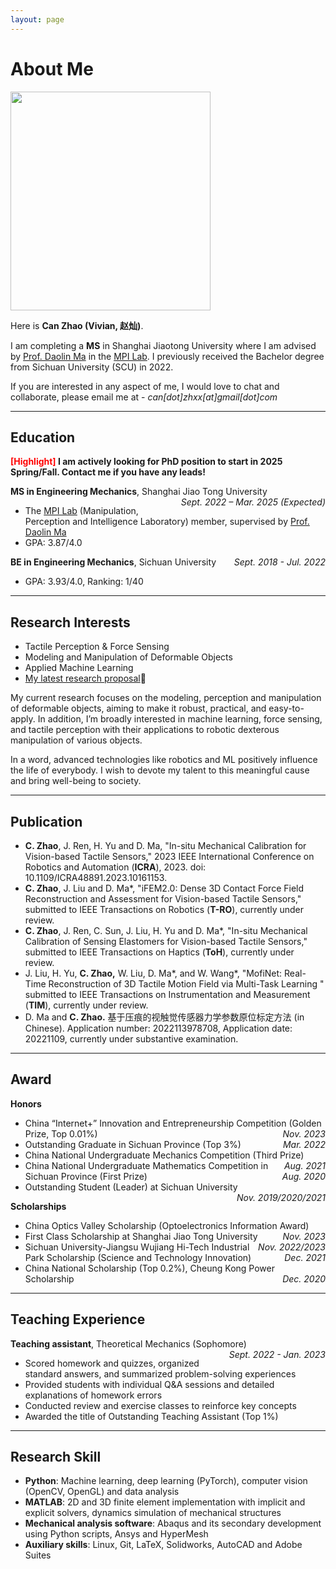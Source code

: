 ```yaml
---
layout: page
---
```


# About Me

<img src="https://canzhao-sunny.github.io/can_poster.jpg" class="floatpic" width="320" height="350">

Here is **Can Zhao (Vivian, 赵灿)**.

I am completing a **MS** in Shanghai Jiaotong University  where I am advised by [Prof. Daolin Ma](https://www.researchgate.net/profile/Daolin-Ma) in the [MPI Lab](https://mpi.sjtu.edu.cn/). I previously received the Bachelor degree from Sichuan University (SCU) in 2022.

If you are interested in any aspect of me, I would love to chat and collaborate, please email me at - *can[dot]zhxx[at]gmail[dot]com*

---

## Education

**<font color='red'>[Highlight]</font> I am actively looking for PhD position to start in 2025 Spring/Fall. Contact me if you have any leads!**

**MS in Engineering Mechanics**, Shanghai Jiao Tong University<span style="float:right;">*Sept. 2022 – Mar. 2025 (Expected)*</span>

- The [MPI Lab](https://mpi.sjtu.edu.cn/) (Manipulation, Perception and Intelligence Laboratory) member, supervised by [Prof. Daolin Ma](https://www.researchgate.net/profile/Daolin-Ma)
- GPA: 3.87/4.0 

**BE in Engineering Mechanics**, Sichuan University<span style="float:right;">*Sept. 2018 - Jul. 2022*</span>

- GPA: 3.93/4.0, Ranking: 1/40

---

## Research Interests

- Tactile Perception & Force Sensing
- Modeling and Manipulation of Deformable Objects
- Applied Machine Learning
- [My latest research proposal](https://canzhao-sunny.github.io/file/proposal-2023.pdf)🔗


My current research focuses on the modeling, perception and manipulation of deformable objects, aiming to make it robust, practical, and easy-to-apply. In addition, I’m broadly interested in machine learning, force sensing, and tactile perception with their applications to robotic dexterous manipulation of various objects.

In a word, advanced technologies like robotics and  ML positively influence the life of everybody.  I wish to devote my talent to this meaningful cause and bring well-being to society.

---

## **Publication**

- **C. Zhao**, J. Ren, H. Yu and D. Ma, "In-situ Mechanical Calibration for Vision-based Tactile Sensors," 2023 IEEE International Conference on Robotics and Automation (**ICRA**), 2023. doi: 10.1109/ICRA48891.2023.10161153.
- **C. Zhao**, J. Liu and D. Ma\*, "iFEM2.0: Dense 3D Contact Force Field Reconstruction and Assessment for Vision-based Tactile Sensors," submitted to IEEE Transactions on Robotics (**T-RO**), currently under review.
- **C. Zhao**, J. Ren, C. Sun, J. Liu, H. Yu and D. Ma\*, "In-situ Mechanical Calibration of Sensing Elastomers for Vision-based Tactile Sensors," submitted to IEEE Transactions on Haptics (**ToH**), currently under review.
- J. Liu, H. Yu, **C. Zhao,** W. Liu, D. Ma\*, and W. Wang\*, "MofiNet: Real-Time Reconstruction of 3D Tactile Motion Field via Multi-Task Learning " submitted to IEEE Transactions on Instrumentation and Measurement (**TIM**), currently under review.
- D. Ma and **C. Zhao.** 基于压痕的视触觉传感器力学参数原位标定方法 (in Chinese). Application number: 2022113978708, Application date: 20221109, currently under substantive examination.

---

## **Award**

**Honors**

- China “Internet+” Innovation and Entrepreneurship Competition (Golden Prize, Top 0.01%)<span style="float:right;">*Nov. 2023*</span>
- Outstanding Graduate in Sichuan Province (Top 3%)<span style="float:right;">*Mar. 2022*</span>
- China National Undergraduate Mechanics Competition (Third Prize)<span style="float:right;">*Aug. 2021*</span>
- China National Undergraduate Mathematics Competition in Sichuan Province (First Prize)<span style="float:right;">*Aug. 2020*</span>
- Outstanding Student (Leader) at Sichuan University <span style="float:right;">*Nov. 2019/2020/2021*</span>

**Scholarships**

- China Optics Valley Scholarship (Optoelectronics Information Award)<span style="float:right;">*Nov. 2023*</span>
- First Class Scholarship at Shanghai Jiao Tong University<span style="float:right;">*Nov. 2022/2023*</span>
- Sichuan University-Jiangsu Wujiang Hi-Tech Industrial Park Scholarship (Science and Technology Innovation)<span style="float:right;">*Dec. 2021*</span>
- China National Scholarship (Top 0.2%), Cheung Kong Power Scholarship<span style="float:right;">*Dec. 2020*</span>

---

## **Teaching Experience**

**Teaching assistant**, Theoretical Mechanics (Sophomore)<span style="float:right;">*Sept. 2022 - Jan. 2023*</span>
- Scored homework and quizzes, organized standard answers, and summarized problem-solving experiences
- Provided students with individual Q&A sessions and detailed explanations of homework errors
- Conducted review and exercise classes to reinforce key concepts
- Awarded the title of Outstanding Teaching Assistant (Top 1%)

---

## **Research Skill**

- **Python**: Machine learning, deep learning (PyTorch), computer vision (OpenCV, OpenGL) and data analysis
- **MATLAB**: 2D and 3D finite element implementation with implicit and explicit solvers, dynamics simulation of mechanical structures
- **Mechanical analysis software**: Abaqus and its secondary development using Python scripts, Ansys and HyperMesh
- **Auxiliary skills**: Linux, Git, LaTeX, Solidworks, AutoCAD and Adobe Suites
